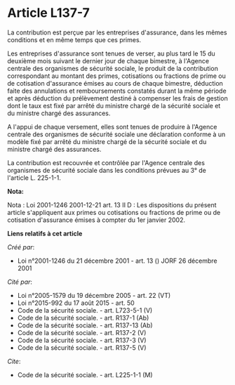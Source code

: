 # Article L137-7

La contribution est perçue par les entreprises d'assurance, dans les mêmes conditions et en même temps que ces primes.

Les entreprises d'assurance sont tenues de verser, au plus tard le 15 du deuxième mois suivant le dernier jour de chaque
bimestre, à l'Agence centrale des organismes de sécurité sociale, le produit de la contribution correspondant au montant des
primes, cotisations ou fractions de prime ou de cotisation d'assurance émises au cours de chaque bimestre, déduction faite
des annulations et remboursements constatés durant la même période et après déduction du prélèvement destiné à compenser les
frais de gestion dont le taux est fixé par arrêté du ministre chargé de la sécurité sociale et du ministre chargé des
assurances.

A l'appui de chaque versement, elles sont tenues de produire à l'Agence centrale des organismes de sécurité sociale une
déclaration conforme à un modèle fixé par arrêté du ministre chargé de la sécurité sociale et du ministre chargé des
assurances.

La contribution est recouvrée et contrôlée par l'Agence centrale des organismes de sécurité sociale dans les conditions
prévues au 3° de l'article L. 225-1-1.

**Nota:**

Nota : Loi 2001-1246 2001-12-21 art. 13 II D : Les dispositions du présent article s'appliquent aux primes ou cotisations ou
fractions de prime ou de cotisation d'assurance émises à compter du 1er janvier 2002.

**Liens relatifs à cet article**

_Créé par_:

  - Loi n°2001-1246 du 21 décembre 2001 - art. 13 () JORF 26 décembre 2001

_Cité par_:

  - Loi n°2005-1579 du 19 décembre 2005 - art. 22 (VT)
  - Loi n°2015-992 du 17 août 2015 - art. 50
  - Code de la sécurité sociale. - art. L723-5-1 (V)
  - Code de la sécurité sociale. - art. R137-1 (Ab)
  - Code de la sécurité sociale. - art. R137-13 (Ab)
  - Code de la sécurité sociale. - art. R137-2 (V)
  - Code de la sécurité sociale. - art. R137-3 (V)
  - Code de la sécurité sociale. - art. R137-5 (V)

_Cite_:

  - Code de la sécurité sociale. - art. L225-1-1 (M)
